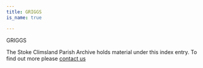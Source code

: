 ```yaml
---
title: GRIGGS
is_name: true

---
```


GRIGGS


The Stoke Climsland Parish Archive holds material under this index entry. To find out more please [contact us](/contact/)
